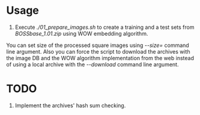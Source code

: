 # Usage

1. Execute *./01_prepare_images.sh* to create a training and a test sets from *BOSSbase_1.01.zip* using WOW embedding algorithm.

You can set size of the processed square images using *--size=<desired size by one side>* command line argument. Also you can force the script to download the archives with the image DB and the WOW algorithm implementation from the web instead of using a local archive with the *--download* command line argument.

# TODO

1. Implement the archives' hash sum checking.
